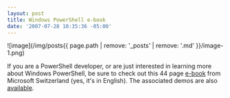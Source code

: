 ```yaml
---
layout: post
title: Windows PowerShell e-book
date: '2007-07-28 10:35:36 -05:00'
---
```


![image](/img/posts{{ page.path | remove: '_posts' | remove: '.md' }}/image-1.png) 

If you are a PowerShell developer, or are just interested in learning more about Windows PowerShell, be sure to check out this 44 page [e-book](http://download.microsoft.com/download/a/9/4/a94270c7-ed16-4c72-8280-658c66315719/Windows%20Powershell%20-%20EN.zip) from Microsoft Switzerland (yes, it's in English). The associated demos are also [available](http://download.microsoft.com/download/a/9/4/a94270c7-ed16-4c72-8280-658c66315719/PowerShell-Demofiles.zip).
